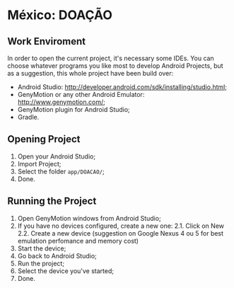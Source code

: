 México: DOAÇÃO
=======================================

Work Enviroment
---------------
In order to open the current project, it's necessary some IDEs. You can choose whatever programs you like most to develop Android Projects, but as a suggestion, this whole project have been build over:

 - Android Studio: http://developer.android.com/sdk/installing/studio.html;
 - GenyMotion or any other Android Emulator: http://www.genymotion.com/;
 - GenyMotion plugin for Android Studio;
 - Gradle.

Opening Project
-----------------------
 1. Open your Android Studio;
 2. Import Project;
 3. Select the folder `app/DOACAO/`;
 4. Done.

Running the Project
-------------------
 1. Open GenyMotion windows from Android Studio;
 2. If you have no devices configured, create a new one:
    2.1. Click on New
    2.2. Create a new device (suggestion on Google Nexus 4 ou 5 for best emulation perfomance and memory cost)
 3. Start the device;
 4. Go back to Android Studio;
 5. Run the project;
 6. Select the device you've started;
 7. Done.
